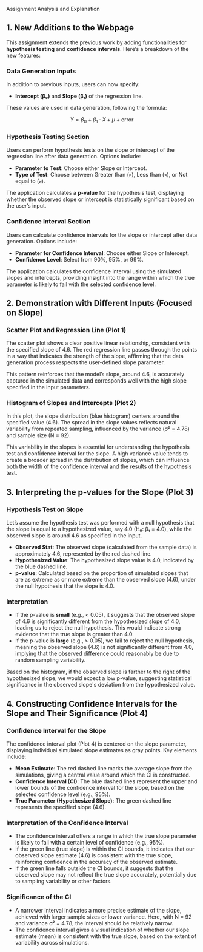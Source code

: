 Assignment Analysis and Explanation

## 1. New Additions to the Webpage

This assignment extends the previous work by adding functionalities for **hypothesis testing** and **confidence intervals**. Here’s a breakdown of the new features:

### Data Generation Inputs
In addition to previous inputs, users can now specify:
- **Intercept (β₀)** and **Slope (β₁)** of the regression line.

These values are used in data generation, following the formula:

$$
Y = \beta_0 + \beta_1 \cdot X + \mu + \text{error}
$$

### Hypothesis Testing Section
Users can perform hypothesis tests on the slope or intercept of the regression line after data generation. Options include:
- **Parameter to Test**: Choose either Slope or Intercept.
- **Type of Test**: Choose between Greater than (`>`), Less than (`<`), or Not equal to (`≠`).

The application calculates a **p-value** for the hypothesis test, displaying whether the observed slope or intercept is statistically significant based on the user’s input.

### Confidence Interval Section
Users can calculate confidence intervals for the slope or intercept after data generation. Options include:
- **Parameter for Confidence Interval**: Choose either Slope or Intercept.
- **Confidence Level**: Select from 90%, 95%, or 99%.

The application calculates the confidence interval using the simulated slopes and intercepts, providing insight into the range within which the true parameter is likely to fall with the selected confidence level.

## 2. Demonstration with Different Inputs (Focused on Slope)

### Scatter Plot and Regression Line (Plot 1)
The scatter plot shows a clear positive linear relationship, consistent with the specified slope of 4.6. The red regression line passes through the points in a way that indicates the strength of the slope, affirming that the data generation process respects the user-defined slope parameter.

This pattern reinforces that the model’s slope, around 4.6, is accurately captured in the simulated data and corresponds well with the high slope specified in the input parameters.

### Histogram of Slopes and Intercepts (Plot 2)
In this plot, the slope distribution (blue histogram) centers around the specified value (4.6). The spread in the slope values reflects natural variability from repeated sampling, influenced by the variance (σ² = 4.78) and sample size (N = 92).

This variability in the slopes is essential for understanding the hypothesis test and confidence interval for the slope. A high variance value tends to create a broader spread in the distribution of slopes, which can influence both the width of the confidence interval and the results of the hypothesis test.

## 3. Interpreting the p-values for the Slope (Plot 3)

### Hypothesis Test on Slope
Let’s assume the hypothesis test was performed with a null hypothesis that the slope is equal to a hypothesized value, say 4.0 (H₀: β₁ = 4.0), while the observed slope is around 4.6 as specified in the input.

- **Observed Stat**: The observed slope (calculated from the sample data) is approximately 4.6, represented by the red dashed line.
- **Hypothesized Value**: The hypothesized slope value is 4.0, indicated by the blue dashed line.
- **p-value**: Calculated based on the proportion of simulated slopes that are as extreme as or more extreme than the observed slope (4.6), under the null hypothesis that the slope is 4.0.

### Interpretation
- If the p-value is **small** (e.g., < 0.05), it suggests that the observed slope of 4.6 is significantly different from the hypothesized slope of 4.0, leading us to reject the null hypothesis. This would indicate strong evidence that the true slope is greater than 4.0.
- If the p-value is **large** (e.g., > 0.05), we fail to reject the null hypothesis, meaning the observed slope (4.6) is not significantly different from 4.0, implying that the observed difference could reasonably be due to random sampling variability.

Based on the histogram, if the observed slope is farther to the right of the hypothesized slope, we would expect a low p-value, suggesting statistical significance in the observed slope's deviation from the hypothesized value.

## 4. Constructing Confidence Intervals for the Slope and Their Significance (Plot 4)

### Confidence Interval for the Slope
The confidence interval plot (Plot 4) is centered on the slope parameter, displaying individual simulated slope estimates as gray points. Key elements include:

- **Mean Estimate**: The red dashed line marks the average slope from the simulations, giving a central value around which the CI is constructed.
- **Confidence Interval (CI)**: The blue dashed lines represent the upper and lower bounds of the confidence interval for the slope, based on the selected confidence level (e.g., 95%).
- **True Parameter (Hypothesized Slope)**: The green dashed line represents the specified slope (4.6).

### Interpretation of the Confidence Interval
- The confidence interval offers a range in which the true slope parameter is likely to fall with a certain level of confidence (e.g., 95%).
- If the green line (true slope) is within the CI bounds, it indicates that our observed slope estimate (4.6) is consistent with the true slope, reinforcing confidence in the accuracy of the observed estimate.
- If the green line falls outside the CI bounds, it suggests that the observed slope may not reflect the true slope accurately, potentially due to sampling variability or other factors.

### Significance of the CI
- A narrower interval indicates a more precise estimate of the slope, achieved with larger sample sizes or lower variance. Here, with N = 92 and variance σ² = 4.78, the interval should be relatively narrow.
- The confidence interval gives a visual indication of whether our slope estimate (mean) is consistent with the true slope, based on the extent of variability across simulations.

